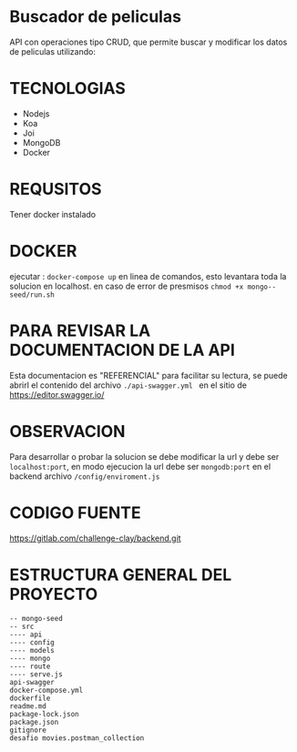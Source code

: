 # Buscador de peliculas

API con operaciones tipo CRUD, que permite buscar y modificar los datos de peliculas utilizando:

# TECNOLOGIAS

- Nodejs
- Koa
- Joi
- MongoDB
- Docker

# REQUSITOS

Tener docker instalado

# DOCKER

ejecutar : `docker-compose up` en linea de comandos, esto levantara toda la solucion en localhost.
en caso de error de presmisos `chmod +x mongo--seed/run.sh`

# PARA REVISAR LA DOCUMENTACION DE LA API

Esta documentacion es "REFERENCIAL" para facilitar su lectura, se puede abrirl el contenido del archivo `./api-swagger.yml ` en el sitio de https://editor.swagger.io/

# OBSERVACION

Para desarrollar o probar la solucion se debe modificar la url y debe ser `localhost:port`, en modo ejecucion la url debe ser `mongodb:port` en el backend archivo `/config/enviroment.js`

# CODIGO FUENTE

https://gitlab.com/challenge-clay/backend.git

# ESTRUCTURA GENERAL DEL PROYECTO

```
-- mongo-seed
-- src
---- api
---- config
---- models
---- mongo
---- route
---- serve.js
api-swagger
docker-compose.yml
dockerfile
readme.md
package-lock.json
package.json
gitignore
desafio movies.postman_collection
```
